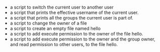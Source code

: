 - a script to switch the current user to another user
- a script that prints the effective username of the current user.
- a script that prints all the groups the current user is part of.
- a script to change the owner of a file
- a script to create an empty file named hello
- a script to add execute permission to the owner of the file hello.
- a script to add execute permission to the owner and the group owner, and read permission to other users, to the file hello.
